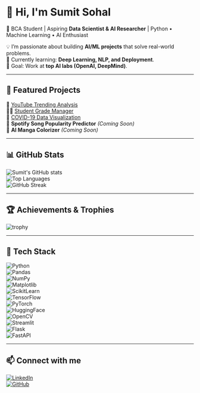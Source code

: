 # 👋 Hi, I'm Sumit Sohal  

🚀 BCA Student | Aspiring **Data Scientist & AI Researcher** | Python • Machine Learning • AI Enthusiast  

💡 I’m passionate about building **AI/ML projects** that solve real-world problems.  
🌱 Currently learning: **Deep Learning, NLP, and Deployment**.  
🎯 Goal: Work at **top AI labs (OpenAI, DeepMind)**.  

---
## 📌 Featured Projects  

🎥 [YouTube Trending Analysis](https://github.com/sumitkumar1233edeedad/youtube-trending-analysis)  
🧑‍🎓 [Student Grade Manager](https://github.com/sumitkumar1233edeedad/student-grade-manager)  
🏥 [COVID-19 Data Visualization](https://github.com/sumitkumar1233edeedad/covid19-data-visualization)  
🎵 **Spotify Song Popularity Predictor** *(Coming Soon)*  
🎨 **AI Manga Colorizer** *(Coming Soon)*

---

## 📊 GitHub Stats
![Sumit's GitHub stats](https://github-readme-stats.vercel.app/api?username=sumitkumar1233edeedad&show_icons=true&theme=radical)  
![Top Languages](https://github-readme-stats.vercel.app/api/top-langs/?username=sumitkumar1233edeedad&layout=compact&theme=radical)  
![GitHub Streak](https://streak-stats.demolab.com?user=sumitkumar1233edeedad&theme=radical)  

---

## 🏆 Achievements & Trophies
![trophy](https://github-profile-trophy.vercel.app/?username=sumitkumar1233edeedad&theme=onedark&row=1&column=6)

---

## 🔧 Tech Stack
![Python](https://img.shields.io/badge/Python-3.9-blue?logo=python)  
![Pandas](https://img.shields.io/badge/Pandas-Data%20Analysis-brightgreen)  
![NumPy](https://img.shields.io/badge/NumPy-Scientific%20Computing-orange)  
![Matplotlib](https://img.shields.io/badge/Matplotlib-Visualization-red)  
![ScikitLearn](https://img.shields.io/badge/ScikitLearn-Machine%20Learning-yellow)  
![TensorFlow](https://img.shields.io/badge/TensorFlow-Deep%20Learning-orange)  
![PyTorch](https://img.shields.io/badge/PyTorch-Neural%20Networks-red)  
![HuggingFace](https://img.shields.io/badge/HuggingFace-NLP-yellow)  
![OpenCV](https://img.shields.io/badge/OpenCV-Computer%20Vision-blue)  
![Streamlit](https://img.shields.io/badge/Streamlit-Deployment-pink)  
![Flask](https://img.shields.io/badge/Flask-API%20Framework-black)  
![FastAPI](https://img.shields.io/badge/FastAPI-ML%20Deployment-green)  

---

## 📫 Connect with me  
[![LinkedIn](https://img.shields.io/badge/LinkedIn-Connect-blue?logo=linkedin)](https://www.linkedin.com/in/sumit-kumar-42b09a296/)  
[![GitHub](https://img.shields.io/badge/GitHub-Profile-black?logo=github)](https://github.com/sumitkumar1233edeedad)  
